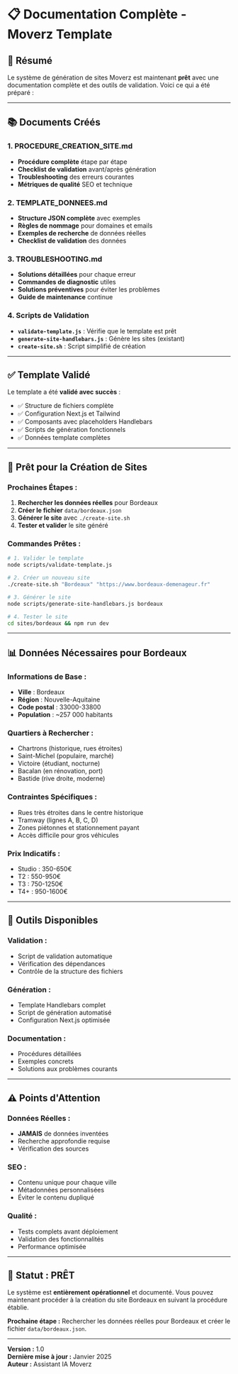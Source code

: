 # 📋 **Documentation Complète - Moverz Template**

## 🎯 **Résumé**

Le système de génération de sites Moverz est maintenant **prêt** avec une documentation complète et des outils de validation. Voici ce qui a été préparé :

---

## 📚 **Documents Créés**

### **1. PROCEDURE_CREATION_SITE.md**
- **Procédure complète** étape par étape
- **Checklist de validation** avant/après génération
- **Troubleshooting** des erreurs courantes
- **Métriques de qualité** SEO et technique

### **2. TEMPLATE_DONNEES.md**
- **Structure JSON complète** avec exemples
- **Règles de nommage** pour domaines et emails
- **Exemples de recherche** de données réelles
- **Checklist de validation** des données

### **3. TROUBLESHOOTING.md**
- **Solutions détaillées** pour chaque erreur
- **Commandes de diagnostic** utiles
- **Solutions préventives** pour éviter les problèmes
- **Guide de maintenance** continue

### **4. Scripts de Validation**
- **`validate-template.js`** : Vérifie que le template est prêt
- **`generate-site-handlebars.js`** : Génère les sites (existant)
- **`create-site.sh`** : Script simplifié de création

---

## ✅ **Template Validé**

Le template a été **validé avec succès** :
- ✅ Structure de fichiers complète
- ✅ Configuration Next.js et Tailwind
- ✅ Composants avec placeholders Handlebars
- ✅ Scripts de génération fonctionnels
- ✅ Données template complètes

---

## 🚀 **Prêt pour la Création de Sites**

### **Prochaines Étapes :**
1. **Rechercher les données réelles** pour Bordeaux
2. **Créer le fichier** `data/bordeaux.json`
3. **Générer le site** avec `./create-site.sh`
4. **Tester et valider** le site généré

### **Commandes Prêtes :**
```bash
# 1. Valider le template
node scripts/validate-template.js

# 2. Créer un nouveau site
./create-site.sh "Bordeaux" "https://www.bordeaux-demenageur.fr"

# 3. Générer le site
node scripts/generate-site-handlebars.js bordeaux

# 4. Tester le site
cd sites/bordeaux && npm run dev
```

---

## 📊 **Données Nécessaires pour Bordeaux**

### **Informations de Base :**
- **Ville** : Bordeaux
- **Région** : Nouvelle-Aquitaine
- **Code postal** : 33000-33800
- **Population** : ~257 000 habitants

### **Quartiers à Rechercher :**
- Chartrons (historique, rues étroites)
- Saint-Michel (populaire, marché)
- Victoire (étudiant, nocturne)
- Bacalan (en rénovation, port)
- Bastide (rive droite, moderne)

### **Contraintes Spécifiques :**
- Rues très étroites dans le centre historique
- Tramway (lignes A, B, C, D)
- Zones piétonnes et stationnement payant
- Accès difficile pour gros véhicules

### **Prix Indicatifs :**
- Studio : 350-650€
- T2 : 550-950€
- T3 : 750-1250€
- T4+ : 950-1600€

---

## 🔧 **Outils Disponibles**

### **Validation :**
- Script de validation automatique
- Vérification des dépendances
- Contrôle de la structure des fichiers

### **Génération :**
- Template Handlebars complet
- Script de génération automatisé
- Configuration Next.js optimisée

### **Documentation :**
- Procédures détaillées
- Exemples concrets
- Solutions aux problèmes courants

---

## ⚠️ **Points d'Attention**

### **Données Réelles :**
- **JAMAIS** de données inventées
- Recherche approfondie requise
- Vérification des sources

### **SEO :**
- Contenu unique pour chaque ville
- Métadonnées personnalisées
- Éviter le contenu dupliqué

### **Qualité :**
- Tests complets avant déploiement
- Validation des fonctionnalités
- Performance optimisée

---

## 🎉 **Statut : PRÊT**

Le système est **entièrement opérationnel** et documenté. Vous pouvez maintenant procéder à la création du site Bordeaux en suivant la procédure établie.

**Prochaine étape :** Rechercher les données réelles pour Bordeaux et créer le fichier `data/bordeaux.json`.

---

**Version :** 1.0  
**Dernière mise à jour :** Janvier 2025  
**Auteur :** Assistant IA Moverz


